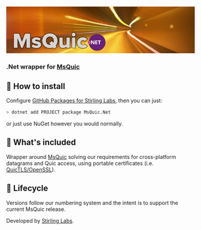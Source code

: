 ![MsQuic.Net](msquic-dotnet.jpg)

### .Net wrapper for [MsQuic](https://github.com/microsoft/msquic)

## 🚀 How to install

Configure [GitHub Packages for Stirling Labs](/StirlingLabs/Logging/blob/master/docs/GitHubPackages.md), then you can just:

```bash
> dotnet add PROJECT package MsQuic.Net
```

or just use NuGet however you would normally.

## 👀 What's included

Wrapper around [MsQuic](https://github.com/microsoft/msquic) solving our requirements for cross-platform datagrams and Quic access, 
using portable certificates (i.e. [QuicTLS/OpenSSL](https://github.com/quictls/openssl)).

## 🐣 Lifecycle

Versions follow our numbering system and the intent is to support the current MsQuic release.

Developed by [Stirling Labs](https://stirlinglabs.github.io).

